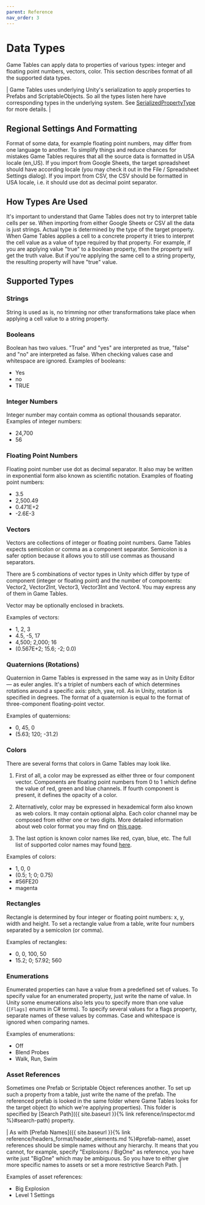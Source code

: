 ```yaml
---
parent: Reference
nav_order: 3
---
```

# Data Types
Game Tables can apply data to properties of various types: integer and floating point numbers, vectors, color. This section describes format of all the supported data types.

| Game Tables uses underlying Unity's serialization to apply properties to Prefabs and ScriptableObjects. So all the types listen here have corresponding types in the underlying system. See [SerializedPropertyType](https://docs.unity3d.com/ScriptReference/SerializedPropertyType.html) for more details. |

## Regional Settings And Formatting
Format of some data, for example floating point numbers, may differ from one language to another. To simplify things and reduce chances for mistakes Game Tables requires that all the source data is formatted in USA locale (en_US). If you import from Google Sheets, the target spreadsheet should have according locale (you may check it out in the File / Spreadsheet Settings dialog). If you import from CSV, the CSV should be formatted in USA locale, i.e. it should use dot as decimal point separator.

## How Types Are Used
It's important to understand that Game Tables does not try to interpret table cells per se. When importing from either Google Sheets or CSV all the data is just strings. Actual type is determined by the type of the target property. When Game Tables applies a cell to a concrete property it tries to interpret the cell value as a value of type required by that property. For example, if you are applying value "true" to a boolean property, then the property will get the truth value. But if you're applying the same cell to a string property, the resulting property will have "true" value.

## Supported Types
### Strings
String is used as is, no trimming nor other transformations take place when applying a cell value to a string property.

### Booleans
Boolean has two values. "True" and "yes" are interpreted as true, "false" and "no" are interpreted as false. When checking values case and whitespace are ignored. Examples of booleans:
- Yes
-  no
- TRUE

### Integer Numbers
Integer number may contain comma as optional thousands separator. Examples of integer numbers:
- 24,700
- 56

### Floating Point Numbers
Floating point number use dot as decimal separator. It also may be written in exponential form also known as scientific notation. Examples of floating point numbers:
- 3.5
- 2,500.49
- 0.471E+2
- -2.6E-3

### Vectors
Vectors are collections of integer or floating point numbers. Game Tables expects semicolon or comma as a component separator. Semicolon is a safer option because it allows you to still use commas as thousand separators.

There are 5 combinations of vector types in Unity which differ by type of component (integer or floating point) and the number of components: Vector2, Vector2Int, Vector3, Vector3Int and Vector4. You may express any of them in Game Tables.

Vector may be optionally enclosed in brackets.

Examples of vectors:
- 1, 2, 3
- 4.5, -5, 17
- 4,500; 2,000; 16
- (0.567E+2; 15.6; -2; 0.0)

### Quaternions (Rotations)
Quaternion in Game Tables is expressed in the same way as in Unity Editor — as euler angles. It's a triplet of numbers each of which determines rotations around a specific axis: pitch, yaw, roll. As in Unity, rotation is specified in degrees. The format of a quaternion is equal to the format of three-component floating-point vector.

Examples of quaternions:
- 0, 45, 0
- (5.63; 120; -31.2)

### Colors
There are several forms that colors in Game Tables may look like. 

1. First of all, a color may be expressed as either three or four component vector. Components are floating point numbers from 0 to 1 which define the value of red, green and blue channels. If fourth component is present, it defines the opacity of a color.

2. Alternatively, color may be expressed in hexademical form also known as web colors. It may contain optional alpha. Each color channel may be composed from either one or two digits. More detailed information about web color format you may find on [this page](https://docs.unity3d.com/ScriptReference/ColorUtility.TryParseHtmlString.html).

3. The last option is known color names like red, cyan, blue, etc. The full list of supported color names may found [here](https://docs.unity3d.com/ScriptReference/ColorUtility.TryParseHtmlString.html).

Examples of colors:
- 1, 0, 0
- (0.5; 1; 0; 0.75)
- #56FE20
- magenta

### Rectangles
Rectangle is determined by four integer or floating point numbers: x, y, width and height. To set a rectangle value from a table, write four numbers separated by a semicolon (or comma).

Examples of rectangles:
- 0, 0, 100, 50
- 15.2; 0; 57.92; 560

### Enumerations
Enumerated properties can have a value from a predefined set of values. To specify value for an enumerated property, just write the name of value. In Unity some enumerations also lets you to specify more than one value (`[Flags]` enums in C# terms). To specify several values for a flags property, separate names of these values by commas. Case and whitespace is ignored when comparing names. 

Examples of enumerations:
- Off
- Blend Probes
- Walk, Run, Swim

### Asset References
Sometimes one Prefab or Scriptable Object references another. To set up such a property from a table, just write the name of the prefab. The referenced prefab is looked in the same folder where Game Tables looks for the target object (to which we're applying properties). This folder is specified by [Search Path]({{ site.baseurl }}{% link reference/inspector.md %}#search-path) property.

| As with [Prefab Names]({{ site.baseurl }}{% link reference/headers_format/header_elements.md %}#prefab-name), asset references should be simple names without any hierarchy. It means that you cannot, for example, specify "Explosions / BigOne" as reference, you have write just "BigOne" which may be ambiguous. So you have to either give more specific names to assets or set a more restrictive Search Path. |

Examples of asset references:
- Big Explosion
- Level 1 Settings